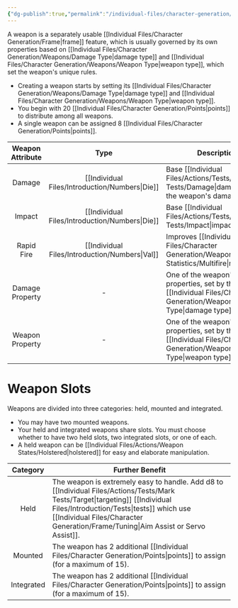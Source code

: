 ```yaml
---
{"dg-publish":true,"permalink":"/individual-files/character-generation/weapons/weapons/"}
---
```


A weapon is a separately usable [[Individual Files/Character Generation/Frame\|frame]] feature, which is usually governed by its own properties based on [[Individual Files/Character Generation/Weapons/Damage Type\|damage type]] and [[Individual Files/Character Generation/Weapons/Weapon Type\|weapon type]], which set the weapon's unique rules.
* Creating a weapon starts by setting its [[Individual Files/Character Generation/Weapons/Damage Type\|damage type]] and [[Individual Files/Character Generation/Weapons/Weapon Type\|weapon type]].
* You begin with 20 [[Individual Files/Character Generation/Points\|points]] to distribute among all weapons.
* A single weapon can be assigned 8 [[Individual Files/Character Generation/Points\|points]].

| Weapon Attribute |        Type         | Description                                                                            |
| :--------------: | :-----------------: | -------------------------------------------------------------------------------------- |
|      Damage      | [[Individual Files/Introduction/Numbers\|Die]] | Base [[Individual Files/Actions/Tests/Opposition Tests/Damage\|damage]] (of the weapon's damage type).                              |
|      Impact      | [[Individual Files/Introduction/Numbers\|Die]] | Base [[Individual Files/Actions/Tests/Opposition Tests/Impact\|impact]].                                                            |
|    Rapid Fire    | [[Individual Files/Introduction/Numbers\|Val]] | Improves [[Individual Files/Character Generation/Weapons/Weapon Statistics/Multifire\|multifire]].                                                  |
| Damage Property  |          -          | One of the weapon's two properties, set by the chosen [[Individual Files/Character Generation/Weapons/Damage Type\|damage type]]. |
| Weapon Property  |          -          | One of the weapon's two properties, set by the chosen [[Individual Files/Character Generation/Weapons/Weapon Type\|weapon type]]. |
# Weapon Slots
Weapons are divided into three categories: held, mounted and integrated.
- You may have two mounted weapons.
- Your held and integrated weapons share slots. You must choose whether to have two held slots, two integrated slots, or one of each.
- A held weapon can be [[Individual Files/Actions/Weapon States/Holstered\|holstered]] for easy and elaborate manipulation.

|  Category  | Further Benefit                                                                                                                            |
| :--------: | ------------------------------------------------------------------------------------------------------------------------------------------ |
|    Held    | The weapon is extremely easy to handle. Add d8 to [[Individual Files/Actions/Tests/Mark Tests/Target\|targeting]] [[Individual Files/Introduction/Tests\|tests]] which use [[Individual Files/Character Generation/Frame/Tuning\|Aim Assist or Servo Assist]]. |
|  Mounted   | The weapon has 2 additional [[Individual Files/Character Generation/Points\|points]] to assign (for a maximum of 15).                                                            |
| Integrated | The weapon has 2 additional [[Individual Files/Character Generation/Points\|points]] to assign (for a maximum of 15).                                                            |
